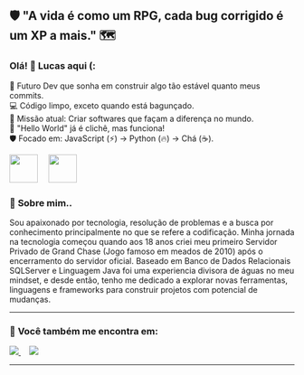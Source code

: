 
## 🛡️ "A vida é como um RPG, cada bug corrigido é um XP a mais." 🗺️

### **Olá! 👋 Lucas aqui (:**  

🚀 Futuro Dev que sonha em construir algo tão estável quanto meus commits.   
💻 Código limpo, exceto quando está bagunçado.  
🏹 Missão atual: Criar softwares que façam a diferença no mundo.   
🧠 "Hello World" já é clichê, mas funciona!   
🛡️ Focado em: JavaScript (⚡) -> Python (🔥) -> Chá (☕).

<div display="inline">
    <img width="50" height="50" src="https://cdn.jsdelivr.net/gh/devicons/devicon@latest/icons/javascript/javascript-original.svg" />
    <img width="50" height="50" hspace="15" src="https://cdn.jsdelivr.net/gh/devicons/devicon@latest/icons/python/python-original.svg" />
</div>
        
### 📖 **Sobre mim..**  

Sou apaixonado por tecnologia, resolução de problemas e a busca por conhecimento principalmente no que se refere a codificação.
Minha jornada na tecnologia começou quando aos 18 anos criei meu primeiro Servidor Privado de Grand Chase (Jogo famoso em meados de 2010) após o encerramento do servidor oficial. Baseado em Banco de Dados Relacionais SQLServer e Linguagem Java foi uma experiencia divisora de águas no meu mindset, e desde então, tenho me dedicado a explorar novas ferramentas, linguagens e frameworks para construir projetos com potencial de mudanças.

---

### 💬 **Você também me encontra em:**  
<a href="www.linkedin.com/in/lucas-alves-veloso-code">
    <img src="https://img.shields.io/badge/linkedin-%230077B5.svg?style=for-the-badge&logo=linkedin&logoColor=white" />
</a>
<a href="https://www.dio.me/users/lucas_alvessp">
    <img hspace="15" src="https://assets.dio.me/VTgUqMiPAIgvsFdSvgSnVAB5lrqnNxY_N8h8LknnQys/f:webp/q:80/w:120/L2Fzc2V0cy9kaW9tZS9sb2dvLWZ1bGwuc3Zn" />
</a>

---
